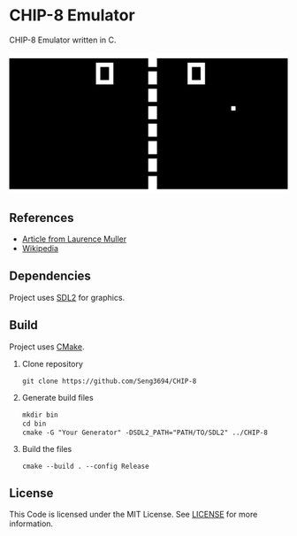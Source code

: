 # CHIP-8 Emulator #

CHIP-8 Emulator written in C.

![6]

## References ##
- [Article from Laurence Muller][4]
- [Wikipedia][3]

## Dependencies ##

Project uses [SDL2][5] for graphics.

## Build ##

Project uses [CMake][2].

1. Clone repository

    ```
    git clone https://github.com/Seng3694/CHIP-8
    ```

2. Generate build files

    ```
    mkdir bin
    cd bin
    cmake -G "Your Generator" -DSDL2_PATH="PATH/TO/SDL2" ../CHIP-8
    ```

3. Build the files

    ```
    cmake --build . --config Release
    ```

## License ##

This Code is licensed under the MIT License. See [LICENSE][1] for more information.

[1]:LICENSE
[2]:https://cmake.org/
[3]:https://en.wikipedia.org/wiki/CHIP-8
[4]:http://www.multigesture.net/articles/how-to-write-an-emulator-chip-8-interpreter/
[5]:https://www.libsdl.org/index.php
[6]:resources/pong.gif